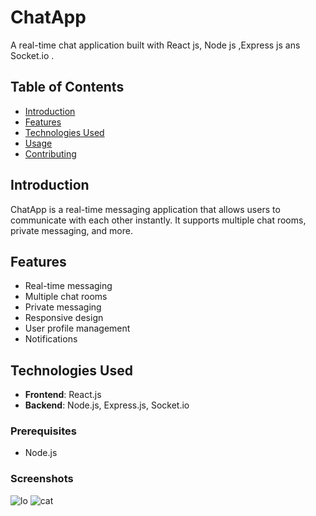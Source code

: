 # ChatApp

A real-time chat application built with React js, Node js ,Express js ans Socket.io .

## Table of Contents

- [Introduction](#introduction)
- [Features](#features)
- [Technologies Used](#technologies-used)
- [Usage](#usage)
- [Contributing](#contributing)

## Introduction

ChatApp is a real-time messaging application that allows users to communicate with each other instantly. It supports multiple chat rooms, private messaging, and more.

## Features

- Real-time messaging
- Multiple chat rooms
- Private messaging
- Responsive design
- User profile management
- Notifications

## Technologies Used

- **Frontend**: React.js
- **Backend**: Node.js, Express.js, Socket.io

### Prerequisites
- Node.js
  
### Screenshots
![lo](https://github.com/user-attachments/assets/83d6b62c-a175-434c-89a5-f8ed4241b70d)
![cat](https://github.com/user-attachments/assets/5c874977-da23-4bcf-bda0-a5b7420b8bbd)



